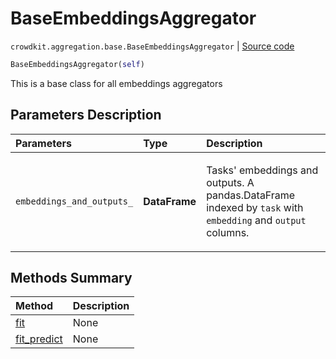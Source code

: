 # BaseEmbeddingsAggregator
`crowdkit.aggregation.base.BaseEmbeddingsAggregator` | [Source code](https://github.com/Toloka/crowd-kit/blob/v1.2.1/crowdkit/aggregation/base/__init__.py#L86)

```python
BaseEmbeddingsAggregator(self)
```

This is a base class for all embeddings aggregators

## Parameters Description

| Parameters | Type | Description |
| :----------| :----| :-----------|
`embeddings_and_outputs_`|**DataFrame**|<p>Tasks&#x27; embeddings and outputs. A pandas.DataFrame indexed by `task` with `embedding` and `output` columns.</p>
## Methods Summary

| Method | Description |
| :------| :-----------|
[fit](crowdkit.aggregation.base.BaseEmbeddingsAggregator.fit.md)| None
[fit_predict](crowdkit.aggregation.base.BaseEmbeddingsAggregator.fit_predict.md)| None
